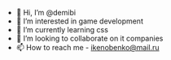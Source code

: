 - 👋 Hi, I’m @demibi
- 👀 I’m interested in game development
- 🌱 I’m currently learning css
- 💞️ I’m looking to collaborate on it companies
- 📫 How to reach me - ikenobenko@mail.ru

<!---
demibi/demibi is a ✨ special ✨ repository because its `README.md` (this file) appears on your GitHub profile.
You can click the Preview link to take a look at your changes.
--->
